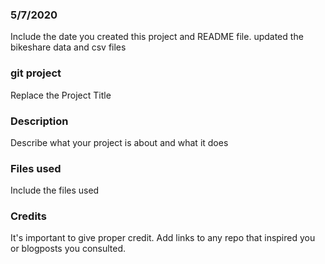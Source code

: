 ### 5/7/2020
Include the date you created this project and README file. 
updated the bikeshare data and csv files 

### git project 
Replace the Project Title

### Description
Describe what your project is about and what it does

### Files used
Include the files used

### Credits
It's important to give proper credit. Add links to any repo that inspired you or blogposts you consulted.

